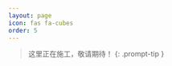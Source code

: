 ```yaml
---
layout: page
icon: fas fa-cubes
order: 5
---
```


> 这里正在施工，敬请期待！
{: .prompt-tip }  

# [<i class="fa-solid fa-hippo fa-bounce fa-sm"></i>](https://ch-lyricepic.github.io/fireworks)
